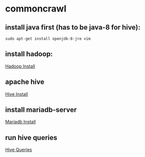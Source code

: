 # commoncrawl

## install java first (has to be java-8 for hive):
`sudo apt-get install openjdk-8-jre vim`

## install hadoop:
[Hadoop Install](https://github.com/texasbones11/commoncrawl/blob/master/hadoop_install.txt)

## apache hive
[Hive Install](https://github.com/texasbones11/commoncrawl/blob/master/hive_install.txt)

## install mariadb-server
[Mariadb Install](https://github.com/texasbones11/commoncrawl/blob/master/mariadb_install.txt)

## run hive queries
[Hive Queries](https://github.com/texasbones11/commoncrawl/blob/master/run_hive.txt)
